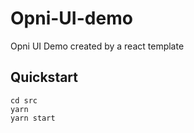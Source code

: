 # Opni-UI-demo
Opni UI Demo created by a react template

## Quickstart
```
cd src
yarn
yarn start
```
